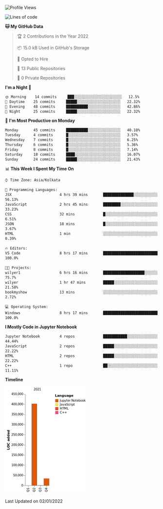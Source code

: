 <!--START_SECTION:waka-->
![Profile Views](http://img.shields.io/badge/Profile%20Views-0-blue)

![Lines of code](https://img.shields.io/badge/From%20Hello%20World%20I%27ve%20Written-438%20Thousand%20lines%20of%20code-blue)

**🐱 My GitHub Data** 

> 🏆 2 Contributions in the Year 2022
 > 
> 📦 15.0 kB Used in GitHub's Storage 
 > 
> 💼 Opted to Hire
 > 
> 📜 13 Public Repositories 
 > 
> 🔑 0 Private Repositories  
 > 
**I'm a Night 🦉** 

```text
🌞 Morning    14 commits     ███░░░░░░░░░░░░░░░░░░░░░░   12.5% 
🌆 Daytime    25 commits     █████░░░░░░░░░░░░░░░░░░░░   22.32% 
🌃 Evening    48 commits     ██████████░░░░░░░░░░░░░░░   42.86% 
🌙 Night      25 commits     █████░░░░░░░░░░░░░░░░░░░░   22.32%

```
📅 **I'm Most Productive on Monday** 

```text
Monday       45 commits     ██████████░░░░░░░░░░░░░░░   40.18% 
Tuesday      4 commits      █░░░░░░░░░░░░░░░░░░░░░░░░   3.57% 
Wednesday    7 commits      █░░░░░░░░░░░░░░░░░░░░░░░░   6.25% 
Thursday     6 commits      █░░░░░░░░░░░░░░░░░░░░░░░░   5.36% 
Friday       8 commits      █░░░░░░░░░░░░░░░░░░░░░░░░   7.14% 
Saturday     18 commits     ████░░░░░░░░░░░░░░░░░░░░░   16.07% 
Sunday       24 commits     █████░░░░░░░░░░░░░░░░░░░░   21.43%

```


📊 **This Week I Spent My Time On** 

```text
⌚︎ Time Zone: Asia/Kolkata

💬 Programming Languages: 
JSX                      4 hrs 39 mins       ██████████████░░░░░░░░░░░   56.13% 
JavaScript               2 hrs 45 mins       ████████░░░░░░░░░░░░░░░░░   33.23% 
CSS                      32 mins             █░░░░░░░░░░░░░░░░░░░░░░░░   6.51% 
JSON                     18 mins             █░░░░░░░░░░░░░░░░░░░░░░░░   3.67% 
HTML                     1 min               ░░░░░░░░░░░░░░░░░░░░░░░░░   0.39%

🔥 Editors: 
VS Code                  8 hrs 17 mins       █████████████████████████   100.0%

🐱‍💻 Projects: 
wilyer1                  6 hrs 16 mins       ███████████████████░░░░░░   75.7% 
wilyer                   1 hr 47 mins        █████░░░░░░░░░░░░░░░░░░░░   21.58% 
bookmyshow               13 mins             ░░░░░░░░░░░░░░░░░░░░░░░░░   2.72%

💻 Operating System: 
Windows                  8 hrs 17 mins       █████████████████████████   100.0%

```

**I Mostly Code in Jupyter Notebook** 

```text
Jupyter Notebook         4 repos             ███████████░░░░░░░░░░░░░░   44.44% 
JavaScript               2 repos             █████░░░░░░░░░░░░░░░░░░░░   22.22% 
HTML                     2 repos             █████░░░░░░░░░░░░░░░░░░░░   22.22% 
C++                      1 repo              ██░░░░░░░░░░░░░░░░░░░░░░░   11.11%

```


**Timeline**

![Chart not found](https://raw.githubusercontent.com/ThejaswinS/ThejaswinS/main/charts/bar_graph.png) 


 Last Updated on 02/01/2022
<!--END_SECTION:waka-->





